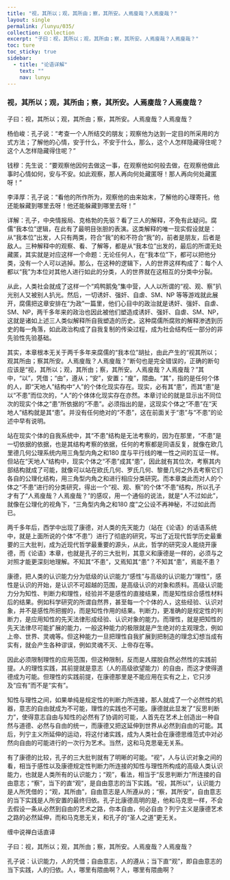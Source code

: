 ```yaml
---
title: "视，其所以；观，其所由；察，其所安。人焉廋哉？人焉廋哉？"
layout: single
permalink: /lunyu/035/
collection: collection
excerpt: "子曰：视，其所以；观，其所由；察，其所安。人焉廋哉？人焉廋哉？"
toc: ture
toc_sticky: true
sidebar:
  - title: "论语详解"
    text: ""
    nav: lunyu
---
```


### 视，其所以；观，其所由；察，其所安。人焉廋哉？人焉廋哉？

子曰：视，其所以；观，其所由；察，其所安。人焉廋哉？人焉廋哉？

杨伯峻：孔子说：“考查一个人所结交的朋友；观察他为达到一定目的所采用的方式方法；了解他的心情，安于什么，不安于什么，那么，这个人怎样隐藏得住呢？这个人怎样隐藏得住呢？”

钱穆：先生说：“要观察他因何去做这一事，在观察他如何般去做，在观察他做此事时心情如何，安与不安。如此观察，那人再向何处藏匿呀！那人再向何处藏匿呀！”

李泽厚：孔子说：“看他的所作所为，观察他的由来始末，了解他的心理寄托，他还能躲藏到哪里去呀！他还能躲藏到哪里去呀！”

详解：孔子，中央情报局、克格勃的先驱？看了三人的解释，不免有此疑问。腐儒“我本位”逻辑，在此有了最明目张胆的表演。这类解释的唯一现实假设就是：从“我本位”出发，人只有两类，符合“我”的和不符合“我”的，前者是朋友，后者是敌人。三种解释中的观察、看、了解等，都是从“我本位”出发的，最后的所谓无处藏匿，其实就是对应这样一个命题：无论任何人，在“我本位”下，都可以把他分类，没有一个人可以逃掉。那么，在这种的逻辑下，人的世界这样构成了：每个人都以“我”为本位对其他人进行如此的分类，人的世界就在这相互的分类中分裂。

从此，人类社会就成了这样一个“鸡鸭鹅兔”集中营，人人以所谓的“视、观、察”扒光别人又被别人扒光。然后，一切诱奸、强奸、自虐、SM、NP 等等游戏就此展开，腐儒把这章安排在“为政”一篇里，他们心目中的政治就是诱奸、强奸、自虐、SM、NP，两千多年来的政治也因此被他们塑造成诱奸、强奸、自虐、SM、NP，这就是诸如上述三人类似解释所自我塑造的历史。这种腐儒所腐败的解释渗透到历史的每一角落，如此政治构成了自我复制的传染过程，成为社会结构任一部分的非先验性先验基础。

其实，本章根本无关于两千多年来腐儒的“我本位”胡扯，由此产生的“视其所以；观其所由；察其所安。人焉廋哉？人焉廋哉？”断句也是完全错误的，正确的断句应该是“视，其所以；观，其所由；察，其所安。人焉廋哉？人焉廋哉？”其中，“以”，凭借；“由”，遵从；“安”，安置；“廋”，隈曲。“其”，指的是任何个体的人，即“天地人”结构中“人”的个体化现实存在。现实，必有其“患”，而其“患”是以“不患”而位次的，“人”的个体体化现实存在亦然。本章讨论的就是显示出不同位次的现实个体之“患”所依据的“不患”。必须指出的是，这现实个体之“不患”在“天地人”结构就是其“患”。并没有任何绝对的“不患”，这在前面关于“患”与“不患”的论述中早有说明。

站在现实个体的自我系统中，其“不患”结构是无法考察的，因为在那里，“不患”是一切依据的依据，也是其结构考察的依据，任何的考察都是同语反复，就像在欧几里德几何公理系统内用三角型内角之和180 度与平行线的唯一性之间的互证一样。但站在“天地人”结构中，现实个体之“不患”成其“患”，因此就有其位次，考察其内部结构就成了可能，就像可以站在欧氏几何、罗氏几何、黎曼几何之外去考察它们各自的公理化结构，用三角型内角之和进行相应分类研究。而本章类此而对人的个体之“不患”进行的分类研究，得出一个“视、观、察”的个体“不患”结构，所以孔子才有了“人焉廋哉？人焉廋哉？”的感叹，用一个通俗的说法，就是“人不过如此”，就像在公理化的视角下，“三角型内角之和180 度”之公设不再神秘，不过如此而已。

两千多年后，西学中出现了康德，对人类的先天能力（站在《论语》的话语系统中，就是上面所说的个体“不患”）进行了彻底的研究，写出了近现代哲学历史最重要的三大批判，成为近现代哲学最重要的源头，从此，哲学的研究没人能绕开康德，而《论语》本章，也就是孔子的三大批判，其意义和康德是一样的，必须与之对照才能更深刻地理解。不知其“不患”，又焉知其“患”？不知其“患”，焉能不患？

康德，把人类的认识能力分为低级的认识能力“感性”与高级的认识能力“理性”，感性是认识的开始，是认识不可超越的范围，是高级认识的对象和质料。高级认识能力分为知性、判断力和理性，经验并不是感性的直接结果，而是知性综合感性材料后的结果。例如科学研究的所谓自然界，甚至每一个个体的人，这些经验、认识对象，并不是感性所把握的，而是知性作用的结果。判断力，更准确的是规定性的判断力，是应用知性的先天法律形成经验、认识对象的能力。而理性，就是把知性的先天法律尽可能扩展的能力，一般这种能力的极限就是产生绝对的主观理念，例如上帝、世界、灵魂等。但这种能力一旦把理性自我扩展到把制造的理念幻想当成有实有，就会产生各种谬误，例如灵魂不灭、上帝存在等。

因此必须限制理性的应用范围，但这种限制，反而是人摆脱自然必然性的实践前提。人的理性实践，其前提就是意志（人的高级欲望能力）的自由，而这才使得道德成为可能。但理性的实践前提，在康德那里是不能应用在实有之上，它只涉及“应有”而不是“实有”。

知性与理性之间，如果单纯是规定性的判断力所连接，那人就成了一个必然性的机器，意志的自由就成为不可能，理性的实践也不可能。康德就此显发了“反思判断力”，使得意志自由与知性的必然有了协调的可能，人首先在艺术上创造出一种自然与道德、必然与自由的统一，而康德又把这延伸到世界从必然到自由的可能。其后，列宁主义所延伸的运动，将这付诸实践，成为人类社会在康德思维范式中对必然向自由的可能进行的一次行为艺术。当然，这和马克思毫无关系。

有了康德的比较，孔子的三大批判就有了明晰的可能。“视”，人与认识对象之间的看，相当于感性以及康德规定性判断力所连接的知性与理性所构成的高级人类认识能力，也就是人类所有的认识能力；“观”，看法，相当于“反思判断力”所连接的自由意志；“察”，当下的直“观”，是自由意志的当下实践。“视，其所以”，认识能力是人所凭借的；“观，其所由”，自由意志是人所遵从的；“察，其所安”，自由意志的当下实践是人所安置的最终归依。孔子比康德高明的是，他和马克思一样，不会去假设一条从必然到自由的艺术之路，你本自由，何必自由？列宁主义是康德艺术之路的必然延伸，而和马克思无关，和孔子的“圣人之道”更无关。

缠中说禅白话直译

子曰：视，其所以；观，其所由；察，其所安。人焉廋哉？人焉廋哉？

孔子说：认识能力，人的凭借；自由意志，人的遵从；当下直“观”，即自由意志的当下实践，人的归依。人，哪里有隈曲啊？人，哪里有隈曲啊？
